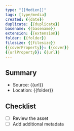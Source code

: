 ```yaml
---
type: "[[Medien]]"
tags: [type/media]
created: {{date}}
duplicate: {{duplicate}}
basename: {{basename}}
extension: {{extension}}
folder: {{folder}}
filesize: {{filesize}}
{{coverProperty}}: {{cover}}
{{urlProperty}}: {{url}}
---
```


## Summary
- Source: {{url}}
- Location: {{folder}}

## Checklist
- [ ] Review the asset
- [ ] Add additional metadata
